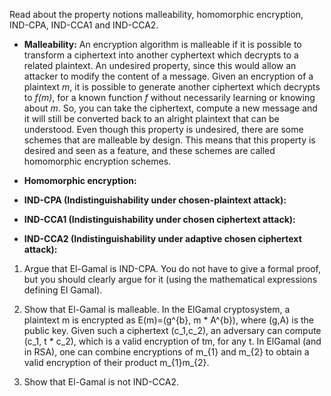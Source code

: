 Read about the property notions malleability, homomorphic encryption, IND-CPA, IND-CCA1 and IND-CCA2.

- **Malleability:** An encryption algorithm is malleable if it is possible to transform a ciphertext into another cyphertext which decrypts to a related plaintext. An undesired property, since this would allow an attacker to modify the content of a message. Given an encryption of a plaintext *m*, it is possible to generate another ciphertext which decrypts to *f(m)*, for a known function *f* without necessarily learning or knowing about *m*. So, you can take the ciphertext, compute a new message and it will still be converted back to an alright plaintext that can be understood. Even though this property is undesired, there are some schemes that are malleable by design. This means that this property is desired and seen as a feature, and these schemes are called homomorphic encryption schemes. 

- **Homomorphic encryption:** 

- **IND-CPA (Indistinguishability under chosen-plaintext attack):** 

- **IND-CCA1 (Indistinguishability under chosen ciphertext attack):** 

- **IND-CCA2 (Indistinguishability under adaptive chosen ciphertext attack):** 


1. Argue that El-Gamal is IND-CPA. You do not have to give a formal proof, but you should clearly argue for it (using the mathematical expressions defining El Gamal).


2. Show that El-Gamal is malleable.
    In the ElGamal cryptosystem, a plaintext m is encrypted as E(m)=(g^{b}, m * A^{b}), where (g,A) is the public key. Given such a ciphertext (c_1,c_2), an adversary can compute (c_1, t * c_2), which is a valid encryption of tm, for any t. In ElGamal (and in RSA), one can combine encryptions of m_{1} and m_{2} to obtain a valid encryption of their product m_{1}m_{2}.

3. Show that El-Gamal is not IND-CCA2.